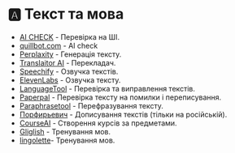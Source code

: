 # 🅰️ Текст та мова

* [AI CHECK](https://contentatscale.ai/ai-content-detector) - Перевірка на ШІ.
* [quillbot.com](https://quillbot.com/ai-content-detector) - AI check
* [Perplaxity](https://www.perplexity.ai/search/) - Генерація тексту.
* [Translaitor AI](https://www.deepl.com/translator) - Перекладач.
* [Speechify](https://app.speechify.com/) - Озвучка текстів.
* [ElevenLabs](https://beta.elevenlabs.io/speech-synthesis) - Озвучка тексту.
* [LanguageTool](https://languagetool.org/uk) - Перевірка та виправлення текстів.
* [Paperpal](https://paperpal.com/) - Перевірка тексту на помилки і переписування.
* [Paraphrasetool](https://quillbot.com) - Перефразування тексту.
* [Порфирьевич](https://porfirevich.ru) - Дописування текстів (тільки на російській).
* [CourseAI](https://courseai.co/) - Створення курсів за предметами.
* [Gliglish](https://gliglish.com/free) - Тренування мов.
* [lingolette](https://lingolette.com)- Тренування мов.

